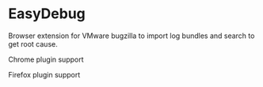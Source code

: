 # EasyDebug
Browser extension for VMware bugzilla to import log bundles and search to get root cause.

Chrome plugin support


Firefox plugin support
